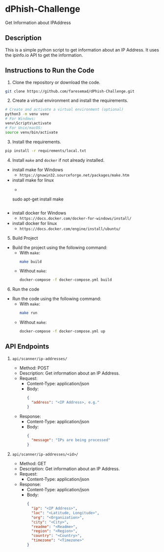 # dPhish-Challenge

Get Information about IPAddress

## Description

This is a simple python script to get information about an IP Address. It uses the ipinfo.io API to get the information.

## Instructions to Run the Code

1. Clone the repository or download the code.

```bash
git clone https://github.com/faresemad/dPhish-Challenge.git
```

2. Create a virtual environment and install the requirements.

```bash
# Create and activate a virtual environment (optional)
python3 -m venv venv
# For Windows:
venv\Scripts\activate
# For Unix/macOS:
source venv/bin/activate
```

3. Install the requirements.

```bash
pip install -r requirements/local.txt
```

4. Install `make` and `docker` if not already installed.
  - install make for Windows
    - `https://gnuwin32.sourceforge.net/packages/make.htm`
  - install make for linux
    - ```bash
    sudo apt-get install make
    ```
  - install docker for Windows
    - `https://docs.docker.com/docker-for-windows/install/`
  - install docker for linux
    - `https://docs.docker.com/engine/install/ubuntu/`

5. Build Project
- Build the project using the following command:
  - With `make`:
    ```bash
    make build
    ```
  - Without `make`:
    ```bash
    docker-compose -f docker-compose.yml build
    ```


6. Run the code
- Run the code using the following command:
  - With `make`:
    ```bash
    make run
    ```
  - Without `make`:
    ```bash
    docker-compose -f docker-compose.yml up
    ```


## API Endpoints

1.  `api/scanner/ip-addresses/`

    - Method: POST
    - Description: Get information about an IP Address.
    - Request:
      - Content-Type: application/json
      - Body:
        ```json
        {
          "address": "<IP Address>, e.g."
        }
        ```
    - Response:
      - Content-Type: application/json
      - Body:
        ```json
        {
          "message": "IPs are being processed"
        }
        ```

2.  `api/scanner/ip-addresses/<id>/`

    - Method: GET
    - Description: Get information about an IP Address.
    - Request:
      - Content-Type: application/json
    - Response:
      - Content-Type: application/json
      - Body:
        ```json
        {
          "ip": "<IP Address>",
          "loc": "<Latitude, Longitude>",
          "org": "<Organization>",
          "city": "<City>",
          "readme": "<Readme>",
          "region": "<Region>",
          "country": "<Country>",
          "timezone": "<Timezone>"
        }
        ```
